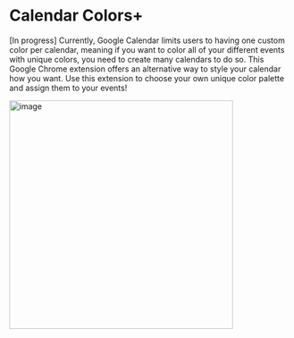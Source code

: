 # Calendar Colors+

[In progress] Currently, Google Calendar limits users to having one custom color per calendar, meaning if you want to color all of your different events with unique colors, you need to create many calendars to do so. This Google Chrome extension offers an alternative way to style your calendar how you want. Use this extension to choose your own unique color palette and assign them to your events!


<img width="400" height="409" alt="image" src="https://github.com/user-attachments/assets/e38aa3de-4d26-47a4-a90b-2efe94929c64" />
